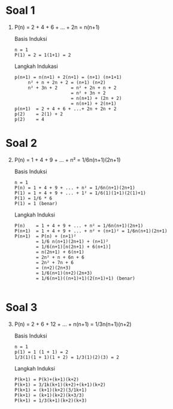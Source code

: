 # Soal 1

1. P(n) = 2 + 4 + 6 + ... + 2n = n(n+1)

   Basis Induksi
    ```
    n = 1
    P(1) = 2 = 1(1+1) = 2
    ```

   Langkah Indukasi 
    ```
    p(n+1) = n(n+1) + 2(n+1) = (n+1) (n+1+1)
	     n² + n + 2n + 2 = (n+1) (n+2)
	     n² + 3n + 2	 = n² + 2n + n + 2
					     = n² + 3n + 2
					     = n(n+1) + (2n + 2)
					     = n(n+1) + 2(n+1) 
    p(n+1)  = 2 + 4 + 6 + ...+ 2n + 2n + 2
    p(2)    = 2(1) + 2
    p(2)    = 4
    ```

# Soal 2

2. P(n) = 1 + 4 + 9 + ... + n² = 1/6n(n+1)(2n+1)

   Basis Induksi
    ```
    n = 1
    P(n) = 1 + 4 + 9 + ... + n² = 1/6n(n+1)(2n+1)
    P(1) = 1 + 4 + 9 + ... + 1² = 1/6(1)(1+1)(2(1)+1)
    P(1) = 1/6 * 6
    P(1) = 1 (benar)
    ```

   Langkah Induksi
    ```
    P(n)    = 1 + 4 + 9 + ... + n² = 1/6n(n+1)(2n+1)
    P(n+1)  = 1 + 4 + 9 + ... + n² + (n+1)² = 1/6n(n+1)(2n+1)
    P(n+1)  = P(n) + (n+1)²
            = 1/6 n(n+1)(2n+1) + (n+1)²
            = 1/6(n+1)[n(2n+1) + 6(n+1)]
            = n(2n+1) + 6(n+1)
            = 2n² + n + 6n + 6
            = 2n² + 7n + 6
            = (n+2)(2n+3)
            = 1/6(n+1)(n+2)(2n+3)
            = 1/6(n+1)((n+1)+1)(2(n+1)+1) (benar)


# Soal 3

3. P(n) = 2 + 6 + 12 + ... + n(n+1) = 1/3n(n+1)(n+2)

   Basis Induksi
    ```
    n = 1
    p(1) = 1 (1 + 1) = 2
    1/3(1)(1 + 1)(1 + 2) = 1/3(1)(2)(3) = 2
    ```

   Langkah Induksi
    ```
    P(k+1) = P(k)+(k+1)(k+2)
    P(k+1) = 3/1k(k+1)(k+2)+(k+1)(k+2)
    P(k+1) = (k+1)(k+2)(3/1k+1)
    P(k+1) = (k+1)(k+2)(k+3/3)
    P(k+1) = 1/3(k+1)(k+2)(k+3)
    ```